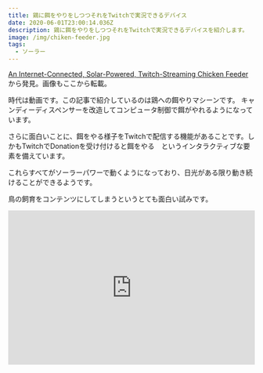 ```yaml
---
title: 鶏に餌をやりをしつつそれをTwitchで実況できるデバイス
date: 2020-06-01T23:00:14.036Z
description: 鶏に餌をやりをしつつそれをTwitchで実況できるデバイスを紹介します。
image: /img/chiken-feeder.jpg
tags:
  - ソーラー
---
```

[An Internet-Connected, Solar-Powered, Twitch-Streaming Chicken Feeder](https://blog.hackster.io/an-internet-connected-solar-powered-twitch-streaming-chicken-feeder-7075b34bece8)から発見。画像もここから転載。

時代は動画です。この記事で紹介しているのは鶏への餌やりマシーンです。
キャンディーディスペンサーを改造してコンピュータ制御で餌がやれるようになっています。

さらに面白いことに、餌をやる様子をTwitchで配信する機能があることです。しかもTwitchでDonationを受け付けると餌をやる　というインタラクティブな要素を備えています。

これらすべてがソーラーパワーで動くようになっており、日光がある限り動き続けることができるようです。

鳥の飼育をコンテンツにしてしまうというとても面白い試みです。

<iframe width="100%" height="315" src="https://www.youtube.com/embed/IaYjGdEZq18" frameborder="0" allow="accelerometer; autoplay; encrypted-media; gyroscope; picture-in-picture" allowfullscreen></iframe>
